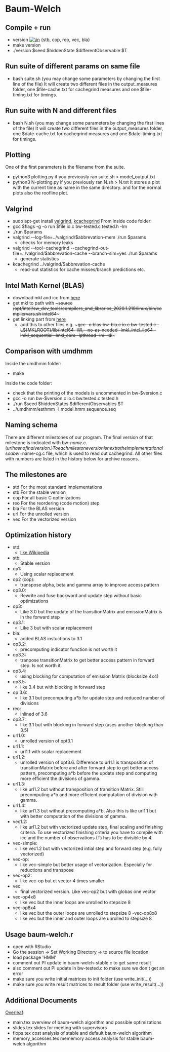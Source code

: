 # Baum-Welch

## Compile + run
- version <a href="https://www.codecogs.com/eqnedit.php?latex=\in" target="_blank"><img src="https://latex.codecogs.com/gif.latex?\in" title="\in" /></a> {stb, cop, reo, vec, bla}
- make version 
- ./version $seed $hiddenState $differentObservable $T

## Run suite of different params on same file
- bash suite.sh (you may change some parameters by changing the first line of the file)
It will create two different files in the output_measures folder, one $file-cache.txt for cachegrind measures and one $file-timing.txt for timings. 

## Run suite with N and different files
- bash N.sh (you may change some parameters by changing the first lines of the file)
It will create two different files in the output_measures folder, one $date-cache.txt for cachegrind measures and one $date-timing.txt for timings. 

## Plotting
One of the first parameters is the filename from the suite.
- python3 plotting.py if you previously ran suite.sh > model_output.txt
- python3 N-plotting.py if you previously ran N.sh > N.txt
It stores a plot with the current time as name in the same directory.
and for the normal plots also the roofline plot.

## Valgrind
- sudo apt-get install [valgrind](https://valgrind.org/docs/manual/manual.html), [kcachegrind](https://kcachegrind.github.io/html/Home.html)
From inside code folder:
- gcc $flags -g -o run $file io.c bw-tested.c tested.h -lm
- ./run $params
- valgrind --log-file=../valgrind/$abbrevation-mem ./run $params 
    - checks for memory leaks
- valgrind --tool=cachegrind --cachegrind-out-file=../valgrind/$abbrevation-cache  --branch-sim=yes  ./run $params 
    - generate statistics
- kcachegrind ../valgrind/$abbrevation-cache
    - read-out statistics for cache misses/branch predictions etc.

## Intel Math Kernel (BLAS)
- download mkl and icc from [here](https://dynamicinstaller.intel.com/system-studio/download)
- get mkl to path with ~~~source /opt/intel/sw_dev_tools/compilers_and_libraries_2020.1.219/linux/bin/compilervars.sh intel64~~~
- get linking part from [here](https://software.intel.com/content/www/us/en/develop/articles/intel-mkl-link-line-advisor.html)
    - add this to other files e.g. ~~~gcc -o blas bw-bla.c io.c bw-tested.c -L${MKLROOT}/lib/intel64 -Wl,--no-as-needed -lmkl_intel_ilp64 -lmkl_sequential -lmkl_core -lpthread -lm -ldl~~~

## Comparison with umdhmm
Inside the umdhmm folder:
- make

Inside the code folder:
- check that the printing of the models is uncommented in bw-$version.c
- gcc -o run bw-$version.c io.c bw.tested.c tested.h
- ./run $seed $hiddenStates $differentObservables $T
- ../umdhmm/esthmm -I model.hmm sequence.seq
    

## Naming schema
There are different milestones of our program. The final version of that milestone is indicated with bw-$name.c. (url has no final version.)
To each milestone version is next to the implementation also a bw-$name-cg.c file, which is used to read out cachegrind.
All other files with numbers are listed in the history below for archive reasons. 

## The milestones are
- std For the most standard implementations
- stb For the stable version
- cop For all basic C optimizations
- reo For the reordering (code motion) step
- bla For the BLAS version
- url For the unrolled version
- vec For the vectorized version
## Optimization history
- std:
    * [like Wikipedia](https://en.wikipedia.org/wiki/Baum%E2%80%93Welch_algorithm)
- stb:
    * Stable version
- op1: 
	* Using scalar replacement
- op2 (cop):
	* transpose alpha, beta and gamma array to improve access pattern
- op3.0:
	* Rewrite and fuse backward and update step without basic optimizations
- op3:
	* Like 3.0 but the update of the transitionMatrix and emissionMatrix is in the forward step
- op3.1:
	* Like 3 but with scalar replacement
- bla:
    * added BLAS instuctions to 3.1
- op3.2:
	* precomputing indicator function is not worth it
- op3.3:
	* tranpose transitionMatrix to get better access pattern in forward step. Is not worth it.
- op3.4:
	* using blocking for computation of emission Matrix (blocksize 4x4) 
- op3.5:
	* like 3.4 but with blocking in forward step
- op 3.6:
	* like 3.1 but precomputing a*b for update step and reduced number of divisions
- reo:
    * inlined of 3.6
- op3.7:
	* like 3.1 but with blocking in forward step (uses another blocking than 3.5)
- url1.0:
	* unrolled version of opt3.1
- url1.1:
	* url1.1 with scalar replacement
- url1.2:
	* unrolled version of opt3.6. Difference to url1.1 is transposition of transitionMatrix before and after forward step to get better access pattern, precomputing a*b before the update step and computing more efficient the divisions of gamma.
- url1.3:
	* like url1.2 but without transposition of transition Matrix. Still precomputing a*b and more efficient computation of division with gamma.
- url1.4:
	* like url1.3 but without precomputing a*b. Also this is like url1.1 but with better computation of the divisions of gamma.
- vec1.2:
	* like url1.2 but with vectorized update step, final scaling and finishing criteria. To use vectorized finishing criteria you have to compile with icc and the number of observations (T) has to be divisible by 4.
- vec-simple:
	* like vec1.2 but with vectorized intial step and forward step (e.g. fully vectorized)
- vec-op:
	* like vec-simple but better usage of vectorization. Especially for reductions and transpose
- vec-op2:
	* like vec-op but ct vector 4 times smaller
- vec:
	* final vectorized version. Like vec-op2 but with globas one vector
- vec-op4x8
	* like vec but the inner loops are unrolled to stepsize 8
- vec-op8x4
	* like vec but the outer loops are unrolled to stepsize 8
-vec-op8x8
	* like vec but the inner and outer loops are unrolled to stepsize 8

## Usage baum-welch.r
- open with RStudio
- Go the session -> Set Working Directory -> to source file location
- load package 'HMM' 
- comment out PI update in baum-welch-stable.c to get same result 
- also comment out PI update in bw-tested.c to make sure we don't get an error
- make sure you write initial matrices to init folder (use write_init(...))
- make sure you write result matrices to result folder (use write_result(...))

## Additional Documents

[Overleaf](https://www.overleaf.com/2741931356ngjpcjmswxff): 

- main.tex		overview of baum-welch algorithm and possible optimizations
- slides.tex		slides for meeting with supervisors
- flops.tex		cost analysis of stable and default baum-welch algorithm
- memory_accesses.tex	mememory access analysis for stable baum-welch algorithm
